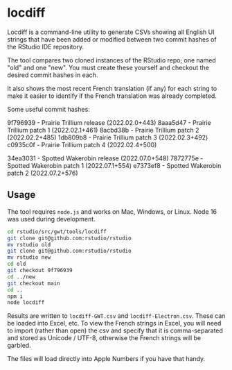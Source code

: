 # locdiff

Locdiff is a command-line utility to generate CSVs showing all English UI strings that
have been added or modified between two commit hashes of the RStudio IDE repository.

The tool compares two cloned instances of the RStudio repo; one named "old" and one "new".
You must create these yourself and checkout the desired commit hashes in each.

It also shows the most recent French translation (if any) for each string to make it easier to
identify if the French translation was already completed.

Some useful commit hashes:

9f796939 - Prairie Trillium release (2022.02.0+443)
8aaa5d47 - Prairie Trillium patch 1 (2022.02.1+461)
8acbd38b - Prairie Trillium patch 2 (2022.02.2+485)
1db809b8 - Prairie Trillium patch 3 (2022.02.3+492)
c0935c0f - Prairie Trillium patch 4 (2022.02.4+500)

34ea3031 - Spotted Wakerobin release (2022.07.0+548)
7872775e - Spotted Wakerobin patch 1 (2022.07.1+554)
e7373ef8 - Spotted Wakerobin patch 2 (2022.07.2+576)

## Usage

The tool requires `node.js` and works on Mac, Windows, or Linux. Node 16 was used
during development.

```bash
cd rstudio/src/gwt/tools/locdiff
git clone git@github.com:rstudio/rstudio
mv rstudio old
git clone git@github.com:rstudio/rstudio
mv rstudio new
cd old
git checkout 9f796939
cd ../new
git checkout main
cd ..
npm i
node locdiff
```

Results are written to `locdiff-GWT.csv` and `locdiff-Electron.csv`. These can be loaded into Excel,
etc. To view the French strings in Excel, you will need to import (rather than open) the csv and
specify that it is comma-separated and stored as Unicode / UTF-8, otherwise the French strings
will be garbled.

The files will load directly into Apple Numbers if you have that handy.
